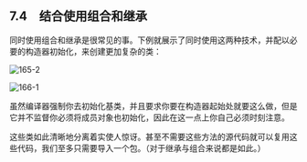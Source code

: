 ## 7.4　结合使用组合和继承

同时使用组合和继承是很常见的事。下例就展示了同时使用这两种技术，并配以必要的构造器初始化，来创建更加复杂的类：

![165-2](../Images/image02835.jpeg)

![166-1](../Images/image02836.jpeg)

虽然编译器强制你去初始化基类，并且要求你要在构造器起始处就要这么做，但是它并不监督你必须将成员对象也初始化，因此在这一点上你自己必须时刻注意。

这些类如此清晰地分离着实使人惊讶。甚至不需要这些方法的源代码就可以复用这些代码，我们至多只需要导入一个包。（对于继承与组合来说都是如此。）